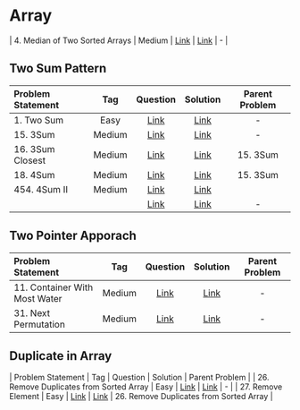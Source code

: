 # Array

| 4. Median of Two Sorted Arrays | Medium  | [Link]() | [Link]() | - |

## Two Sum Pattern
| Problem Statement                                          | Tag   |  Question  | Solution  | Parent Problem        |
| :------------------------------------------------------    | :---: | :-------:  | :-------: | :----------------:    |
| 1. Two Sum | Easy  | [Link](https://leetcode.com/problems/two-sum/) | [Link](https://github.com/aatman-24/DSA/blob/main/LeetCode/Easy/1.%20Two%20Sum.cpp) | - |
| 15. 3Sum   | Medium | [Link](https://leetcode.com/problems/3sum/) | [Link](https://github.com/aatman-24/DSA/blob/main/LeetCode/Medium/15.%203Sum.cpp) | - |
| 16. 3Sum Closest   | Medium | [Link](https://leetcode.com/problems/3sum-closest/) | [Link](https://github.com/aatman-24/DSA/blob/main/LeetCode/Medium/16.%203Sum%20Closest.cpp) | 15. 3Sum |
| 18. 4Sum   | Medium | [Link](https://leetcode.com/problems/4sum/) | [Link](https://github.com/aatman-24/DSA/blob/main/LeetCode/Medium/18.%204Sum.cpp) | 15. 3Sum |
| 454. 4Sum II   | Medium | [Link](https://leetcode.com/problems/4sum-ii//) | [Link](-) |  |
|  |   | [Link]() | [Link]() | - |


## Two Pointer Apporach
| Problem Statement                                          | Tag   |  Question  | Solution  | Parent Problem        |
| :------------------------------------------------------    | :---: | :-------:  | :-------: | :----------------:    |
| 11. Container With Most Water  |  Medium | [Link](https://leetcode.com/problems/container-with-most-water/) | [Link](https://github.com/aatman-24/DSA/blob/main/LeetCode/Medium/11.%20Container%20With%20Most%20Water.cpp) | - |
| 31. Next Permutation | Medium  | [Link](https://leetcode.com/problems/next-permutation/) | [Link](https://github.com/aatman-24/DSA/blob/main/LeetCode/Medium/31.%20Next%20Permutation.cpp) | - |




## Duplicate in Array
| Problem Statement                                          | Tag   |  Question  | Solution  | Parent Problem        |
| 26. Remove Duplicates from Sorted Array | Easy  | [Link](https://leetcode.com/problems/remove-duplicates-from-sorted-array/) | [Link](https://github.com/aatman-24/DSA/blob/main/LeetCode/Easy/26.%20Remove%20Duplicates%20from%20Sorted%20Array.cpp) | - |
| 27. Remove Element | Easy  | [Link](https://leetcode.com/problems/remove-duplicates-from-sorted-array/) | [Link](https://github.com/aatman-24/DSA/blob/main/LeetCode/Easy/27.%20Remove%20Element.cpp) | 26. Remove Duplicates from Sorted Array |